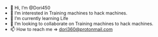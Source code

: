 - 👋 Hi, I’m @Dori450
- 👀 I’m interested in Training machines to hack machines. 
- 🌱 I’m currently learning Life
- 💞️ I’m looking to collaborate on Training machines to hack machines. 
- 📫 How to reach me => dori360@protonmail.com
